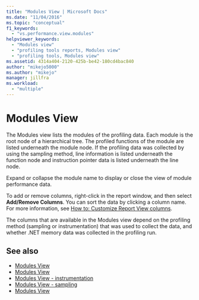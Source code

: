 ```yaml
---
title: "Modules View | Microsoft Docs"
ms.date: "11/04/2016"
ms.topic: "conceptual"
f1_keywords:
  - "vs.performance.view.modules"
helpviewer_keywords:
  - "Modules view"
  - "profiling tools reports, Modules view"
  - "profiling tools, Modules view"
ms.assetid: 4314a404-2120-425b-be42-180cd4bac840
author: "mikejo5000"
ms.author: "mikejo"
manager: jillfra
ms.workload:
  - "multiple"
---
```

# Modules View
The Modules view lists the modules of the profiling data. Each module is the root node of a hierarchical tree. The profiled functions of the module are listed underneath the module node. If the profiling data was collected by using the sampling method, line information is listed underneath the function node and instruction pointer data is listed underneath the line node.

 Expand or collapse the module name to display or close the view of module performance data.

 To add or remove columns, right-click in the report window, and then select **Add/Remove Columns**. You can sort the data by clicking a column name. For more information, see [How to: Customize Report View columns](../profiling/how-to-customize-report-view-columns.md).

 The columns that are available in the Modules view depend on the profiling method (sampling or instrumentation) that was used to collect the data, and whether .NET memory data was collected in the profiling run.

## See also
- [Modules View](../profiling/modules-view-sampling-data.md)
- [Modules View](../profiling/modules-view-instrumentation-data.md)
- [Modules View - instrumentation](../profiling/modules-view-dotnet-memory-instrumentation-data.md)
- [Modules View - sampling](../profiling/modules-view-dotnet-memory-sampling-data.md)
- [Modules View](../profiling/modules-view-contention-data.md)